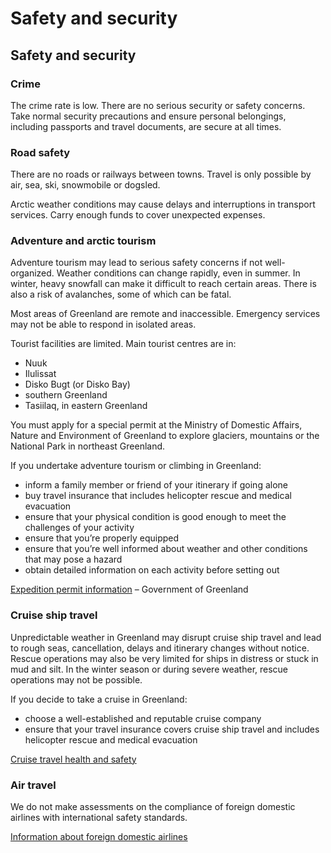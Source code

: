 # Safety and security

## Safety and security

### Crime

The crime rate is low. There are no serious security or safety concerns. Take normal security precautions and ensure personal belongings, including passports and travel documents, are secure at all times.

### Road safety

There are no roads or railways between towns. Travel is only possible by air, sea, ski, snowmobile or dogsled.

Arctic weather conditions may cause delays and interruptions in transport services. Carry enough funds to cover unexpected expenses.

### Adventure and arctic tourism

Adventure tourism may lead to serious safety concerns if not well-organized. Weather conditions can change rapidly, even in summer. In winter, heavy snowfall can make it difficult to reach certain areas. There is also a risk of avalanches, some of which can be fatal.

Most areas of Greenland are remote and inaccessible. Emergency services may not be able to respond in isolated areas.

Tourist facilities are limited. Main tourist centres are in:

* Nuuk
* Ilulissat
* Disko Bugt (or Disko Bay)
* southern Greenland
* Tasiilaq, in eastern Greenland

You must apply for a special permit at the Ministry of Domestic Affairs, Nature and Environment of Greenland to explore glaciers, mountains or the National Park in northeast Greenland.

If you undertake adventure tourism or climbing in Greenland:

* inform a family member or friend of your itinerary if going alone
* buy travel insurance that includes helicopter rescue and medical evacuation
* ensure that your physical condition is good enough to meet the challenges of your activity
* ensure that you’re properly equipped
* ensure that you’re well informed about weather and other conditions that may pose a hazard
* obtain detailed information on each activity before setting out

[Expedition permit information](https://exp.gl/Legislation--Logistics) – Government of Greenland

### Cruise ship travel

Unpredictable weather in Greenland may disrupt cruise ship travel and lead to rough seas, cancellation, delays and itinerary changes without notice. Rescue operations may also be very limited for ships in distress or stuck in mud and silt. In the winter season or during severe weather, rescue operations may not be possible.

If you decide to take a cruise in Greenland:

* choose a well-established and reputable cruise company
* ensure that your travel insurance covers cruise ship travel and includes helicopter rescue and medical evacuation

[Cruise travel health and safety](https://travel.gc.ca/travelling/health-safety/advice-for-travellers/cruise-travel)

### Air travel

We do not make assessments on the compliance of foreign domestic airlines with international safety standards.

[Information about foreign domestic airlines](https://travel.gc.ca/air/in-flight-safety#other)